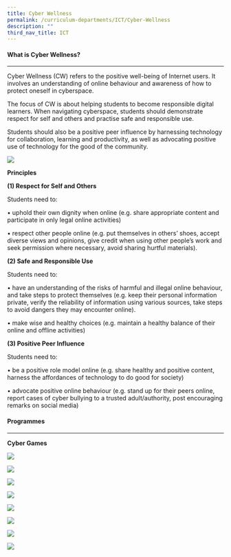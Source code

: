 ```yaml
---
title: Cyber Wellness
permalink: /curriculum-departments/ICT/Cyber-Wellness
description: ""
third_nav_title: ICT
---
```

#### What is Cyber Wellness?
-----------------------

  

Cyber Wellness (CW) refers to the positive well-being of Internet users. It involves an understanding of online behaviour and awareness of how to protect oneself in cyberspace.  

The focus of CW is about helping students to become responsible digital learners. When navigating cyberspace, students should demonstrate respect for self and others and practise safe and responsible use.

Students should also be a positive peer influence by harnessing technology for collaboration, learning and productivity, as well as advocating positive use of technology for the good of the community.

![](/images/Curriculum/ICT/photo6183895678468600730.jpg)


  

**Principles**

**(1) Respect for Self and Others**

Students need to:

• uphold their own dignity when online (e.g. share appropriate content and participate in only legal online activities)

• respect other people online (e.g. put themselves in others’ shoes, accept diverse views and opinions, give credit when using other people’s work and seek permission where necessary, avoid sharing hurtful materials).

**(2) Safe and Responsible Use**

Students need to:

• have an understanding of the risks of harmful and illegal online behaviour, and take steps to protect themselves (e.g. keep their personal information private, verify the reliability of information using various sources, take steps to avoid dangers they may encounter online).

• make wise and healthy choices (e.g. maintain a healthy balance of their online and offline activities)

**(3) Positive Peer Influence**

Students need to:

• be a positive role model online (e.g. share healthy and positive content, harness the affordances of technology to do good for society)

• advocate positive online behaviour (e.g. stand up for their peers online, report cases of cyber bullying to a trusted adult/authority, post encouraging remarks on social media)

#### Programmes
----------

  

**Cyber Games**

![](/images/Curriculum/ICT/photo6183895678468600728.jpg)

![](/images/Curriculum/ICT/photo6183895678468600729.jpg)

![](/images/Curriculum/ICT/photo6183895678468600732.jpg)

 ![](/images/Curriculum/ICT/photo6183895678468600727.jpg)
 
![](/images/Curriculum/ICT/photo6183895678468600723.jpg)

![](/images/Curriculum/ICT/photo6183895678468600724.jpg)

![](/images/Curriculum/ICT/photo6183895678468600726.jpg)

![](/images/Curriculum/ICT/photo6183895678468600725.jpg)

